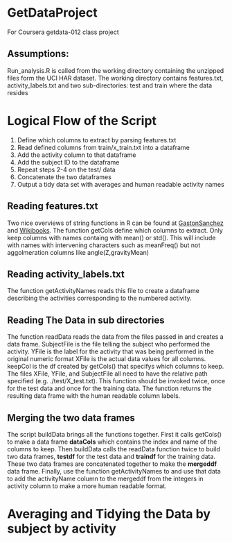 # GetDataProject
For Coursera getdata-012 class project

## Assumptions: 
Run_analysis.R is called from the working directory containing 
the unzipped files form the UCI HAR dataset. The working directory contains
features.txt, activity_labels.txt and two sub-directories: test and train 
where the data resides

# Logical Flow of the Script
1. Define which columns to extract by parsing features.txt
2. Read defined columns from train/x_train.txt into a dataframe
3. Add the activity column to that dataframe
4. Add the subject ID to the dataframe
5. Repeat steps 2-4 on the test/ data
6. Concatenate the two dataframes
7. Output a tidy data set with averages and human readable activity names

## Reading features.txt
Two nice overviews of string functions in R can be found at [GastonSanchez](http://gastonsanchez.com/Handling_and_Processing_Strings_in_R.pdf) and [Wikibooks](http://en.wikibooks.org/wiki/R_Programming/Text_Processing).  The function getCols define which columns to extract. Only keep columns with names containg with mean() or std(). This will include  with names with intervening characters such as meanFreq() but not aggolmeration columns like angle(Z,gravityMean)

## Reading activity_labels.txt
The function getActivityNames reads this file to create a dataframe describing the activities corresponding to the numbered activity.
## Reading The Data in sub directories
The function readData reads the data from the files passed in and creates a data frame. SubjectFile  is the file telling the subject who performed the activity. YFile is the label for the activity that was being performed in the original numeric format XFile is the actual data values for all columns. keepCol is the df created by getCols() that specifys which columns to keep. The files XFile, YFile, and SubjectFile all need to have the relative path specified (e.g. ./test/X_test.txt).  This function should be invoked twice, once for the test data and once for the training data. The function returns the resulting data frame with the human readable column labels.
## Merging the two data frames
The script buildData brings all the functions together. First it calls getCols() to make a data frame **dataCols** which contains the index and name of the columns to keep. Then buildData calls the readData function twice to build two data frames, **testdf** for the test data and **traindf** for the training data. These two data frames are concatenated together to make the **mergeddf** data frame. Finally, use the function getActivityNames to and use that data to add the activityName column to the mergeddf from the integers in activity column to make a more human readable format.
# Averaging and Tidying the Data by subject by activity